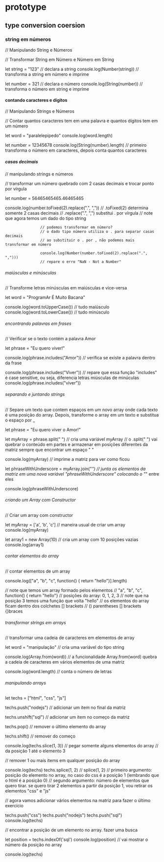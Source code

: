 
# prototype

<!--

* prototype-based language
* prototype chain
* __proto__

digite no console:

{}          // cria um objeto que puxa as características do objeto ascendente, que é o protótipo
            // o protótipo é o objeto mais puro, que é base para todos os outros


11.0.__proto__          // mostra as funcionalidades de um objeto do tipo "float"
"Leonardo".__proto__    // mostra as funcionalidades de um objeto do tipo "string"

-->

## type conversion coersion

<!-- 

    Type conversion (typecasting) vs Type coersion

    * Alteração de um tipo de um dado para outro tipo




console.log('9' + 5) // note que temos um valor do tipo string e um valor do tipo number
                    // o resultado é uma concatenação do dado tipo string 9 e o dado do tipo number 5
                    // concatenação quer dizer que os dados só foram juntados um após o outro
                    // note que os dados tem tipos diferentes (string e number)
                    // o javascript transformou o dado tipo number em um dado tipo string "a força" (coersion)

                    
                    // coerçao de tipo = type coersion => transforma o dado a força / coercitivamente


console.log(Number('9')+5)

// note que o código number('9') transforma o dado tipo string para dado tipo number
// essa é a conversão de tipo, ou type conversion, pois foi feita manualmente

-->

### string em números

// Manipulando String e Números

// Transformar String em Número e Número em String

let string = "123" // declara a string
console.log(Number(string)) // transforma a string em número e imprime


let number = 321        // declara o número
console.log(String(number)) // transforma o número em string e imprime


#### contando caracteres e dígitos

// Manipulando Strings e Números

// Contar quantos caracteres tem em uma palavra e quantos dígitos tem em um número


let word = "paralelepipedo"
console.log(word.length)


let number = 12345678
console.log(String(number).length) // primeiro transforma o número em caracteres, depois conta quantos caracteres


##### casas decimais

// manipulando strings e números

// transformar um número quebrado com 2 casas decimais e trocar ponto por vírgula


let number = 56465465465.46465465

console.log(number.toFixed(2).replace(".", ",")) 
                    // .toFixed(2) determina somente 2 casas decimais
                    // .replace(".", ",") substitui . por vírgula
                    // note que agora temos um dado do tipo string

                    // podemos transformar em número?
                    // o dado tipo número utiliza o . para separar casas decimais
                    // ao substituir o . por , não podemos mais transformar em número

                    console.log(Number(number.toFixed(2).replace(".", ","))) 
                    // repare o erro "NaN - Not a Number"


###### maiúsculas e minúsculas

// Transforme letras minúsculas em maiúsculas e vice-versa

let word = "ProgramAr É Muito Bacana"

console.log(word.toUpperCase()) // tudo maiúsculo
console.log(word.toLowerCase()) // tudo minúsculo

###### encontrando palavras em frases

// Verificar se o texto contém a palavra Amor

let phrase = "Eu quero viver!"

console.log(phrase.includes("Amor")) // verifica se existe a palavra dentro da frase


console.log(phrase.includes("Viver")) // repare que essa função "includes" é case sensitive, ou seja, diferencia letras miúsculas de minúculas
console.log(phrase.includes("viver")) 


###### separando e juntando strings

// Separe um texto que contem espaços em um novo array onde cada texto é uma posição do array. Depois, transforme o array em um texto e substitua o espaço por _


let phrase = "Eu quero viver o Amor!"

let myArray = phrase.split(" ") // cria uma variável myArray
                                // o .split(" ") vai quebrar o conteúdo em partes e armazenar em posições diferentes da matriz sempre que encontrar um espaço " "

console.log(myArray)        // imprime a matriz para ver como ficou

let phraseWithUnderscore = myArray.join("_") // junta os elementos da matriz em uma nova variável "phraseWithUnderscore" colocando o "_" entre eles

console.log(phraseWithUnderscore)


###### criando um Array com Constructor

// Criar um array com constructor

let myArray = ['a', 'b', 'c'] // maneira usual de criar um array
console.log(myArray)


let array1 = new Array(10)      // cria um array com 10 posições vazias
console.log(array1)


###### contar elementos do array

// contar elementos de um array

console.log(["a", "b", "c", function() { return "hello"}].length)

// note que temos um array formado pelos elementos
// "a", "b", "c", function() { return "hello"}
// posições do array: 0, 1, 2, 3
// note que na posição 3 temos uma função que volta "hello"
// os elementos do array ficam dentro dos colchetes [] brackets
// () parentheses [] brackets {}braces

###### transformar strings em arrays

// transformar uma cadeia de caracteres em elementos de array

let word = "manipulação" // cria uma variável do tipo string

console.log(Array.from(word)) // a funcionalidade Array.from(word) quebra a cadeia de caracteres em vários elementos de uma matriz


console.log(word.length) // conta o número de letras 

###### manipulando arrays


let techs = ["html", "css", "js"]


techs.push("nodejs")                   // adicionar um item no final da matriz

techs.unshift("sql")                    // adicionar um item no começo da matriz

techs.pop()                             // remover o último elemento do array

techs.shift()                           // remover do começo

console.log(techs.slice(1, 3))          // pegar somente alguns elementos do array
                                        // da posição 1 até o elemento 3


// remover 1 ou mais items em qualquer posição do array

console.log(techs)
techs.splice(1, 2) // splice(1, 2)
                    // primeiro argumento: posição do elemento no array, no caso do css é a posição 1 (lembrando que o html é a posição 0)
                    // segundo argumento: número de elementos que quero tirar. se quero tirar 2 elementos a partir da posição 1, vou retirar os elementos "css" e "js"



// agora vamos adicionar vários elementos na matriz para fazer o último exercício


techs.push("css")
techs.push("nodejs")
techs.push("sql")
console.log(techs)

// encontrar a posição de um elemento no array. fazer uma busca

let position = techs.indexOf('sql')
console.log(position)   // vai mostrar o número da posição no array


console.log(techs)

